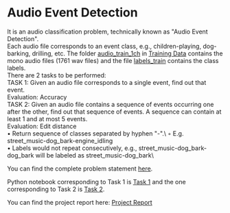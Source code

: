 # Audio Event Detection
It is an audio classification problem, technically known as "Audio Event Detection".\
Each audio file corresponds to an event class, e.g., children-playing, dog-barking, drilling, etc. The folder [audio_train_1ch](https://github.com/shiv-goel/Audio-Event-Detection/tree/master/Training%20Data/audio_train_1ch) in [Training Data](https://github.com/shiv-goel/Audio-Event-Detection/tree/master/Training%20Data) contains the mono audio files (1761 wav files) and the file [labels_train](https://github.com/shiv-goel/Audio-Event-Detection/blob/master/Training%20Data/labels_train.csv) contains the class labels.\
There are 2 tasks to be performed:\
TASK 1: Given an audio file corresponds to a single event, find out that event.\
Evaluation: Accuracy\
TASK 2: Given an audio file contains a sequence of events occurring one after the other, find out that sequence of events. A sequence can contain at least 1 and at most 5 events.\
Evaluation: Edit distance\
    • Return sequence of classes separated by hyphen "-".\ 
        ◦ E.g. street_music-dog_bark-engine_idling \
    • Labels would not repeat consecutively, e.g., street_music-dog_bark-dog_bark will be labeled as street_music-dog_bark\

You can find the complete problem statement [here](https://github.com/shiv-goel/Audio-Event-Detection/blob/master/README.docx).

Python notebook corresponding to Task 1 is [Task 1](https://github.com/shiv-goel/Audio-Event-Detection/blob/master/MLSP_Project_Final.ipynb) and the one corresponding to Task 2 is [Task 2](https://github.com/shiv-goel/Audio-Event-Detection/blob/master/MLSP_Project_Final(2).ipynb).

You can find the project report here: [Project Report](https://github.com/shiv-goel/Audio-Event-Detection/blob/master/MLSP%20Course%20Project%20Report.docx)


